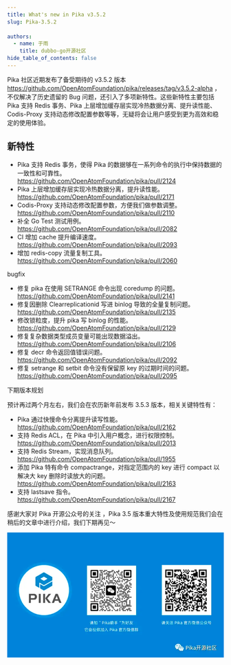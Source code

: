 ```yaml
---
title: What's new in Pika v3.5.2 
slug: Pika-3.5.2

authors:
  - name: 于雨
    title: dubbo-go开源社区
hide_table_of_contents: false
---
```


Pika 社区近期发布了备受期待的 v3.5.2 版本 https://github.com/OpenAtomFoundation/pika/releases/tag/v3.5.2-alpha ，不仅解决了历史遗留的 Bug 问题，还引入了多项新特性。这些新特性主要包括 Pika 支持 Redis 事务、Pika 上层增加缓存层实现冷热数据分离、提升读性能、Codis-Proxy 支持动态修改配置参数等等，无疑将会让用户感受到更为高效和稳定的使用体验。

## 新特性

+ Pika 支持 Redis 事务，使得 Pika 的数据够在一系列命令的执行中保持数据的一致性和可靠性。 https://github.com/OpenAtomFoundation/pika/pull/2124
+ Pika 上层增加缓存层实现冷热数据分离，提升读性能。 https://github.com/OpenAtomFoundation/pika/pull/2171
+ Codis-Proxy 支持动态修改配置参数，方便我们做参数调整。 https://github.com/OpenAtomFoundation/pika/pull/2110
+ 补全 Go Test 测试用例。 https://github.com/OpenAtomFoundation/pika/pull/2082
+ CI 增加 cache 提升编译速度。 https://github.com/OpenAtomFoundation/pika/pull/2093
+ 增加 redis-copy 流量复制工具。 https://github.com/OpenAtomFoundation/pika/pull/2060

bugfix

+ 修复 pika 在使用 SETRANGE 命令出现 coredump 的问题。 https://github.com/OpenAtomFoundation/pika/pull/2141
+ 修复因删除 Clearreplicationid 写进 binlog 导致的全量复制问题。 https://github.com/OpenAtomFoundation/pika/pull/2135
+ 修改锁粒度，提升 pika 写 binlog 的性能。 https://github.com/OpenAtomFoundation/pika/pull/2129
+ 修复复杂数据类型成员变量可能出现数据溢出。 https://github.com/OpenAtomFoundation/pika/pull/2106
+ 修复 decr 命令返回值错误问题。 https://github.com/OpenAtomFoundation/pika/pull/2092
+ 修复 setrange 和 setbit 命令没有保留原 key 的过期时间的问题。 https://github.com/OpenAtomFoundation/pika/pull/2095

下期版本规划

预计再过两个月左右，我们会在农历新年前发布  3.5.3  版本，相关关键特性有：

+ Pika 通过快慢命令分离提升读写性能。 https://github.com/OpenAtomFoundation/pika/pull/2162
+ 支持 Redis ACL，在 Pika 中引入用户概念，进行权限控制。 https://github.com/OpenAtomFoundation/pika/pull/2013
+ 支持 Redis Stream，实现消息队列。 https://github.com/OpenAtomFoundation/pika/pull/1955
+ 添加 Pika 特有命令 compactrange，对指定范围内的 key 进行 compact   以解决大 key 删除时读放大的问题。 https://github.com/OpenAtomFoundation/pika/pull/2163
+ 支持 lastsave 指令。 https://github.com/OpenAtomFoundation/pika/pull/2167

感谢大家对 Pika 开源公众号的关注 ，Pika 3.5 版本重大特性及使用规范我们会在稍后的文章中进行介绍，我们下期再见～

![2023-09-28-Pika-3.5.2-connect](2023-12-03-Pika-3.5.2-connect.png)
